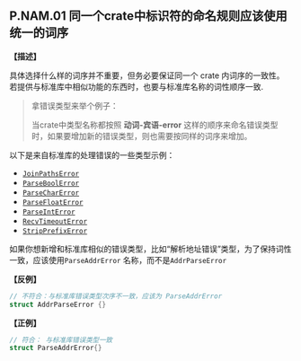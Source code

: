 ## P.NAM.01  同一个crate中标识符的命名规则应该使用统一的词序

**【描述】**

具体选择什么样的词序并不重要，但务必要保证同一个 crate 内词序的一致性。
若提供与标准库中相似功能的东西时，也要与标准库名称的词性顺序一致.

> 拿错误类型来举个例子：
> 
> 当crate中类型名称都按照 **动词-宾语-error** 这样的顺序来命名错误类型时，如果要增加新的错误类型，则也需要按同样的词序来增加。

以下是来自标准库的处理错误的一些类型示例：

- [`JoinPathsError`](https://doc.rust-lang.org/std/env/struct.JoinPathsError.html)
- [`ParseBoolError`](https://doc.rust-lang.org/std/str/struct.ParseBoolError.html)
- [`ParseCharError`](https://doc.rust-lang.org/std/char/struct.ParseCharError.html)
- [`ParseFloatError`](https://doc.rust-lang.org/std/num/struct.ParseFloatError.html)
- [`ParseIntError`](https://doc.rust-lang.org/std/num/struct.ParseIntError.html)
- [`RecvTimeoutError`](https://doc.rust-lang.org/std/sync/mpsc/enum.RecvTimeoutError.html)
- [`StripPrefixError`](https://doc.rust-lang.org/std/path/struct.StripPrefixError.html)

如果你想新增和标准库相似的错误类型，比如“解析地址错误”类型，为了保持词性一致，应该使用`ParseAddrError` 名称，而不是`AddrParseError`

**【反例】**
```rust
// 不符合：与标准库错误类型次序不一致，应该为 ParseAddrError
struct AddrParseError {}
```

**【正例】**
```rust
// 符合： 与标准库错误类型一致
struct ParseAddrError{}
```

